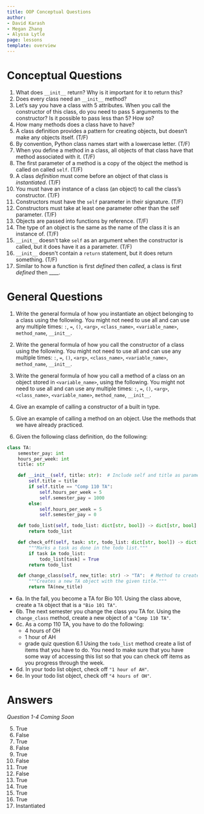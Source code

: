 ```yaml
---
title: OOP Conceptual Questions
author:
- David Karash
- Megan Zhang
- Alyssa Lytle
page: lessons
template: overview
---
```


# Conceptual Questions
1. What does `__init__` return? Why is it important for it to return this? 
2. Does every class need an `__init__` method? 
3. Let’s say you have a class with 5 attributes. When you call the constructor of this class, do you need to pass 5 arguments to the constructor? Is it possible to pass less than 5? How so? 
4. How many methods does a class have to have? 
5. A class definition provides a pattern for creating objects, but doesn’t make any objects itself. (T/F)
6. By convention, Python class names start with a lowercase letter. (T/F)
7. When you define a method in a class, all objects of that class have that method associated with it. (T/F)
8. The first parameter of a method is a copy of the object the method is called on called `self`. (T/F)
9. A class *definition* must come before an object of that class is *instantiated*. (T/F)
10. You must have an instance of a class (an object) to call the class’s constructor. (T/F)
11. Constructors must have the `self` parameter in their signature. (T/F)
12. Constructors must take at least one parameter other than the self parameter. (T/F)
13. Objects are passed into functions by reference. (T/F)
14. The type of an object is the same as the name of the class it is an instance of. (T/F)
15. `__init__` doesn't take `self` as an argument when the constructor is called, but it does have it as a parameter. (T/F)
16. `__init__` doesn't contain a `return` statement, but it does return something. (T/F)
17. Similar to how a function is first *defined* then *called*, a class is first *defined* then ____.

# General Questions

1. Write the general formula of how you instantiate an object belonging to a class using the following. You might not need to use all and can use any multiple times: `:`, `=`, `()`, `<arg>`, `<class_name>`, `<variable_name>`,  `method_name`, `__init__`. 

2. Write the general formula of how you call the constructor of a class using the following. You might not need to use all and can use any multiple times: `:`, `=`, `()`, `<arg>`, `<class_name>`, `<variable_name>`, `method_name`, `__init__`.  

3. Write the general formula of how you call a method of a class on an object stored in `<variable_name>`, using the following. You might not need to use all and can use any multiple times: `:`, `=`, `()`, `<arg>`, `<class_name>`, `<variable_name>`, `method_name`, `__init__`. 

4. Give an example of calling a constructor of a built in type.

5. Give an example of calling a method on an object. Use the methods that we have already practiced. 

6. Given the following class definition, do the following: 

```python
class TA:
    semester_pay: int
    hours_per_week: int
    title: str

    def __init__(self, title: str):  # Include self and title as parameters
        self.title = title
        if self.title == "Comp 110 TA":
            self.hours_per_week = 5
            self.semester_pay = 1000
        else:
            self.hours_per_week = 5
            self.semester_pay = 0

    def todo_list(self, todo_list: dict[str, bool]) -> dict[str, bool]:  # Define type hints for todo_list
        return todo_list

    def check_off(self, task: str, todo_list: dict[str, bool]) -> dict[str, bool]:  # Complete the check_off method
        """Marks a task as done in the todo list."""
        if task in todo_list:
            todo_list[task] = True
        return todo_list

    def change_class(self, new_title: str) -> "TA":  # Method to create a new TA instance
        """Creates a new TA object with the given title."""
        return TA(new_title)
```

- 6a. In the fall, you become a TA for Bio 101. Using the class above, create a `TA` object that is a `"Bio 101 TA"`. 
- 6b. The next semester you change the class you TA for. Using the `change_class` method, create a new object of a `"Comp 110 TA"`. 
- 6c. As a comp 110 TA, you have to do the following: 
    - 4 hours of OH
    - 1 hour of AH
    - grade quiz question 6.1
    Using the `todo_list` method create a list of items that you have to do. You need to make sure that you have some way of accessing this list so that you can check off items as you progress through the week. 
- 6d. In your todo list object, check off `"1 hour of AH"`. 
- 6e. In your todo list object, check off `"4 hours of OH"`. 

# Answers
*Question 1-4 Coming Soon*

5. True
6. False
7. True
8. False
9. True
10. False
11. True
12. False
13. True
14. True
15. True
16. True
17. Instantiated